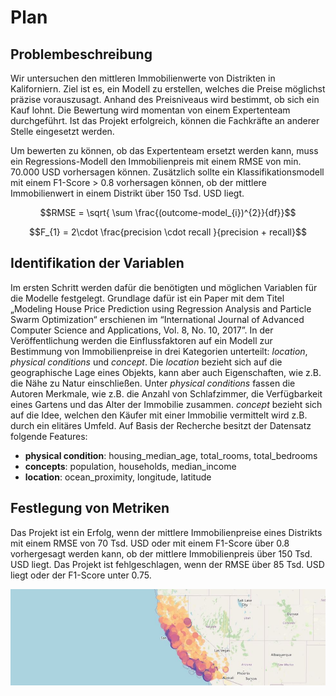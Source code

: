 # Plan

## Problembeschreibung 
Wir untersuchen den mittleren Immobilienwerte von Distrikten in Kaliforniern. Ziel ist es, ein Modell zu erstellen, welches die Preise möglichst präzise vorauszusagt. Anhand des Preisniveaus wird bestimmt, ob sich ein Kauf lohnt. Die Bewertung wird momentan von einem Expertenteam durchgeführt. Ist das Projekt erfolgreich, können die Fachkräfte an anderer Stelle eingesetzt werden. 

Um bewerten zu können, ob das Expertenteam ersetzt werden kann, muss ein Regressions-Modell den Immobilienpreis mit einem RMSE von min. 70.000 USD vorhersagen können. Zusätzlich sollte ein Klassifikationsmodell mit einem F1-Score > 0.8 vorhersagen können, ob der mittlere Immobilienwert in einem Distrikt über 150 Tsd. USD liegt.

$$RMSE = \sqrt{ \sum \frac{(outcome-model_{i})^{2}}{df}}$$

$$F_{1} = 2\cdot \frac{precision \cdot recall }{precision + recall}$$

## Identifikation der Variablen 
Im ersten Schritt werden dafür die benötigten und möglichen Variablen für die Modelle festgelegt. Grundlage dafür ist ein Paper mit dem Titel „Modeling House Price Prediction using Regression Analysis and Particle Swarm Optimization“ erschienen im “International Journal of Advanced Computer Science and Applications, Vol. 8, No. 10, 2017”.
In der Veröffentlichung werden die Einflussfaktoren auf ein Modell zur Bestimmung von Immobilienpreise in drei Kategorien unterteilt: *location*, *physical conditions* und *concept*. Die *location* bezieht sich auf die geographische Lage eines Objekts, kann aber auch Eigenschaften, wie z.B. die Nähe zu Natur einschließen.  Unter *physical conditions* fassen die Autoren Merkmale, wie z.B. die Anzahl von Schlafzimmer, die Verfügbarkeit eines Gartens und das Alter der Immobilie zusammen. *concept* bezieht sich auf die Idee, welchen den Käufer mit einer Immobilie vermittelt wird z.B. durch ein elitäres Umfeld. 
Auf Basis der Recherche besitzt der Datensatz folgende Features: 
- **physical condition**: housing_median_age, total_rooms, total_bedrooms
- **concepts**: population, households, median_income
- **location**: ocean_proximity, longitude, latitude

## Festlegung von Metriken
Das Projekt ist ein Erfolg, wenn der mittlere Immobilienpreise eines Distrikts mit einem RMSE von 70 Tsd. USD oder mit einem F1-Score über 0.8 vorhergesagt werden kann, ob der mittlere Immobilienpreis über 150 Tsd. USD liegt. 
Das Projekt ist fehlgeschlagen, wenn der RMSE über 85 Tsd. USD liegt oder der F1-Score unter 0.75. 


![Image](data/map.JPG)